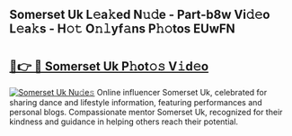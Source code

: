 ## Somerset Uk L𝚎a𝚔ed N𝚞𝚍e - Part-b8w Vi𝚍𝚎o L𝚎a𝚔s - H𝚘𝚝 O𝚗𝚕yf𝚊ns P𝚑𝚘tos EUwFN

# <h2><a href="http://kf25tqr.oniu.top/?m=Somerset+Uk">🔗👉 🔴 Somerset Uk P𝚑ot𝚘𝚜 V𝚒d𝚎o</a></h2>

[![Somerset Uk Nu𝚍e𝚜](https://i.imgur.com/0qMVB7G.gif)](http://kf25tqr.oniu.top/?m=Somerset+Uk)
Online influencer Somerset Uk, celebrated for sharing dance and lifestyle information, featuring performances and personal blogs. Compassionate mentor Somerset Uk, recognized for their kindness and guidance in helping others reach their potential.  
